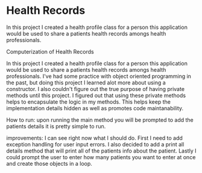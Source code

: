 # Health Records

In this project I created a health profile class for a person this application would be used to share a patients health records amongs health professionals.

Computerization of Health Records

In this project I created a health profile class for a person this application would
be used to share a patients health records amongs health professionals. I've had some practice
with object oriented programming in the past, but doing this project I learned alot more about
using a constructor. I also couldn't figure out the true purpose of having private methods until
this project. I figured out that using these private methods helps to encapsulate the logic in my methods.
This helps keep the implementation details hidden as well as promotes code maintanability.

How to run: upon running the main method you will be prompted to add the patients details
it is pretty simple to run.

improvements: I can see right now what I should do. First I need to add exception handling
for user input errors. I also decided to add a print all details method that will print all of the patients info
about the patient. Lastly I could prompt the user to enter how many patients you want to enter at once
and create those objects in a loop.
